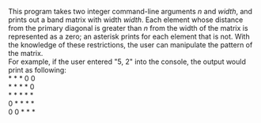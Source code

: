 This program takes two integer command-line arguments *n* and *width*, and prints out a band matrix with width *width*. Each element whose distance from the primary diagonal is greater than *n* from the width of the matrix is represented as a zero; an asterisk prints for each element that is not. With the knowledge of these restrictions, the user can manipulate the pattern of the matrix.  
For example, if the user entered "5, 2" into the console, the output would print as following:  
\* \* \* 0 0  
\* \* \* \* 0  
\* \* \* \* \*  
0 \* \* \* \*  
0 0 \* \* \* 